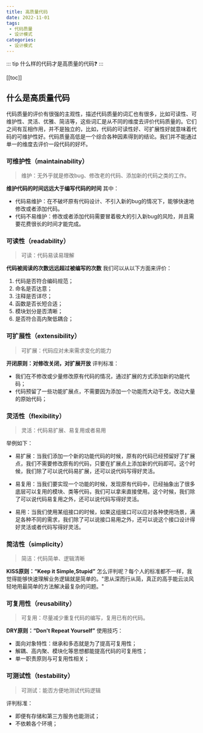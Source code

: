 ```yaml
---
title: 高质量代码
date: 2022-11-01
tags:
 - 代码质量
 - 设计模式
categories:
 - 设计模式
---
```


::: tip
什么样的代码才是高质量的代码:question:
:::

<!-- more -->

[[toc]]

## 什么是高质量代码

代码质量的评价有很强的主观性，描述代码质量的词汇也有很多，比如可读性、可维护性、灵活、优雅、简洁等，这些词汇是从不同的维度去评价代码质量的。它们之间有互相作用，并不是独立的，比如，代码的可读性好、可扩展性好就意味着代码的可维护性好。代码质量高低是一个综合各种因素得到的结论。我们并不能通过单一的维度去评价一段代码的好坏。

### 可维护性（maintainability）

> 维护：无外乎就是修改bug、修改老的代码、添加新的代码之类的工作。

**维护代码的时间远远大于编写代码的时间**
其中：

- 代码易维护：在不破坏原有代码设计、不引入新的bug的情况下，能够快速地修改或者添加代码。
- 代码不易维护：修改或者添加代码需要冒着极大的引入新bug的风险，并且需要花费很长的时间才能完成。

### 可读性（readability）

> 可读：代码易读易理解

**代码被阅读的次数远远超过被编写的次数**
我们可以从以下方面来评价：

1. 代码是否符合编码规范；
2. 命名是否达意；
3. 注释是否详尽；
4. 函数是否长短合适；
5. 模块划分是否清晰；
6. 是否符合高内聚低耦合；

### 可扩展性（extensibility）

> 可扩展：代码应对未来需求变化的能力

**开闭原则：对修改关闭，对扩展开放**
评判标准：

- 我们在不修改或少量修改原有代码的情况，通过扩展的方式添加新的功能代码；
- 代码预留了一些功能扩展点，不需要因为添加一个功能而大动干戈，改动大量的原始代码；

### 灵活性（flexibility）

> 灵活：代码易扩展、易复用或者易用

举例如下：

- 易扩展：当我们添加一个新的功能代码的时候，原有的代码已经预留好了扩展点，我们不需要修改原有的代码，只要在扩展点上添加新的代码即可。这个时候，我们除了可以说代码易扩展，还可以说代码写得好灵活。

- 易复用：当我们要实现一个功能的时候，发现原有代码中，已经抽象出了很多底层可以复用的模块、类等代码，我们可以拿来直接使用。这个时候，我们除了可以说代码易复用之外，还可以说代码写得好灵活。

- 易用：当我们使用某组接口的时候，如果这组接口可以应对各种使用场景，满足各种不同的需求，我们除了可以说接口易用之外，还可以说这个接口设计得好灵活或者代码写得好灵活。

### 简洁性（simplicity）

> 简洁：代码简单、逻辑清晰

**KISS原则：“Keep it Simple,Stupid”**
怎么评判呢？每个人的标准都不一样，我觉得能够快速理解业务逻辑就是简单的。"思从深而行从简，真正的高手能云淡风轻地用最简单的方法解决最复杂的问题。"

### 可复用性（reusability）

> 可复用：尽量减少重复代码的编写，复用已有的代码。

**DRY原则：“Don't Repeat Yourself”**
使用技巧：

- 面向对象特性：继承和多态就是为了提高可复用性；
- 解耦、高内聚、模块化等思想都能提高代码的可复用性；
- 单一职责原则与可复用性相关；

### 可测试性（testability）

> 可测试：能否方便地测试代码逻辑

评判标准：

- 即便有存储和第三方服务也能测试；
- 不依赖各个环境；
